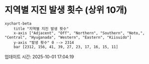 # 지역별 지진 발생 횟수 (상위 10개)

```mermaid
xychart-beta
    title "지역별 지진 발생 횟수"
    x-axis ["Adjacent", "Off", "Northern", "Southern", "Noto,", "Central", "Hyuganada", "Western", "Eastern", "Kiisuido"]
    y-axis "발생 횟수" 0 --> 2314
    bar [2312, 156, 41, 39, 27, 23, 17, 16, 15, 11]
```

업데이트 시간: 2025-10-01 17:04:19
